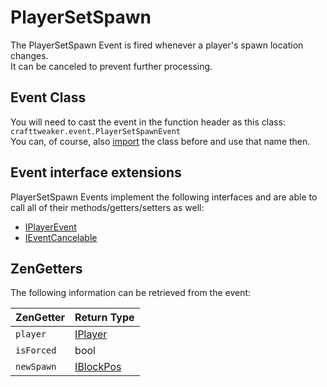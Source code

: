 # PlayerSetSpawn

The PlayerSetSpawn Event is fired whenever a player's spawn location changes.  
It can be canceled to prevent further processing.

## Event Class
You will need to cast the event in the function header as this class:  
`crafttweaker.event.PlayerSetSpawnEvent`  
You can, of course, also [import](/AdvancedFunctions/Import/) the class before and use that name then.

## Event interface extensions
PlayerSetSpawn Events implement the following interfaces and are able to call all of their methods/getters/setters as well:

- [IPlayerEvent](/Vanilla/Events/Events/IPlayerEvent/)
- [IEventCancelable](/Vanilla/Events/Events/IEventCancelable/)

## ZenGetters
The following information can be retrieved from the event:

| ZenGetter  | Return Type                           |
|------------|---------------------------------------|
| `player`   | [IPlayer](/Vanilla/Players/IPlayer/)   |
| `isForced` | bool                                  |
| `newSpawn` | [IBlockPos](/Vanilla/World/IBlockPos/) |